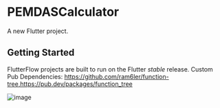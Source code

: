 # PEMDASCalculator

A new Flutter project.

## Getting Started

FlutterFlow projects are built to run on the Flutter _stable_ release.
Custom Pub Dependencies:
https://github.com/ram6ler/function-tree,https://pub.dev/packages/function_tree

![image](https://github.com/user-attachments/assets/a6bf0af9-d6ac-40ab-9a85-950e0dc96fb1)
